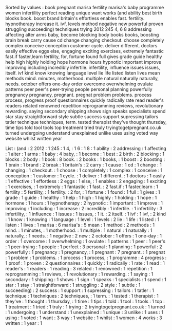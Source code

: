 Sorted by values :
book pregnant marisa fertility marisa's baby programme women infertility perfect reading unique want works (and ability best birth blocks book. boost brand britain's effortless enables fast. fertility. hypnotherapy increase it. ivf, levels method negative new powerful proven struggling succeeding) techniques trying 2012 245 4, 6 8 addressing affecting alter arms baby, become blocking body books books, boosting brain break carry cause cd change changing checkout. choose completely complex conceive conception customer cycle. deliver different. doctors easily effective eggs else, engaging exciting exercises, extremely fantastic fast.if faster,learn fertility, for, fortune found full gives grade guide healthy help high highly holding hope hormone hours hypnotic important improve improving including incredibly infertile. infertility, influence issues issues, itself. ivf kind know knowing language level lie life listed listen lives mean methods mind. minutes, motherhood. multiple natural naturally naturally, needs. october offers one-day order overcome overwhelming ovulate patterns peer peer's peer-trying people personal planning powerfully pregnancy pregnancy, pregnant. pregnat problem problems. process process, progress proof questionnaires quickly radically rate read reader's readers related renowned repetition reprogramming reviews, revolutionary rewarding. saying secondary shipping shows sign speaks specialists spend star stay straightforward style subtle success support supressing tailors tatler technique techniques, term. tested therapist they've thought thursday, time tips told tool tools top treatment tried truly tryingtogetpregnant.co.uk turned undergoing understand unexplained unlike uses using voted way website whilst written year 

List :
(and : 2
2012 : 1
245 : 1
4, : 1
6 : 1
8 : 1
ability : 2
addressing : 1
affecting : 1
alter : 1
arms : 1
baby : 4
baby, : 1
become : 1
best : 2
birth : 2
blocking : 1
blocks : 2
body : 1
book : 8
book. : 2
books : 1
books, : 1
boost : 2
boosting : 1
brain : 1
brand : 2
break : 1
britain's : 2
carry : 1
cause : 1
cd : 1
change : 1
changing : 1
checkout. : 1
choose : 1
completely : 1
complex : 1
conceive : 1
conception : 1
customer : 1
cycle. : 1
deliver : 1
different. : 1
doctors : 1
easily : 1
effective : 1
effortless : 2
eggs : 1
else, : 1
enables : 2
engaging : 1
exciting : 1
exercises, : 1
extremely : 1
fantastic : 1
fast. : 2
fast.if : 1
faster,learn : 1
fertility : 5
fertility, : 1
fertility. : 2
for, : 1
fortune : 1
found : 1
full : 1
gives : 1
grade : 1
guide : 1
healthy : 1
help : 1
high : 1
highly : 1
holding : 1
hope : 1
hormone : 1
hours : 1
hypnotherapy : 2
hypnotic : 1
important : 1
improve : 1
improving : 1
including : 1
increase : 2
incredibly : 1
infertile. : 1
infertility : 3
infertility, : 1
influence : 1
issues : 1
issues, : 1
it. : 2
itself. : 1
ivf : 1
ivf, : 2
kind : 1
know : 1
knowing : 1
language : 1
level : 1
levels : 2
lie : 1
life : 1
listed : 1
listen : 1
lives : 1
marisa : 6
marisa's : 5
mean : 1
method : 2
methods : 1
mind. : 1
minutes, : 1
motherhood. : 1
multiple : 1
natural : 1
naturally : 1
naturally, : 1
needs. : 1
negative : 2
new : 2
october : 1
offers : 1
one-day : 1
order : 1
overcome : 1
overwhelming : 1
ovulate : 1
patterns : 1
peer : 1
peer's : 1
peer-trying : 1
people : 1
perfect : 3
personal : 1
planning : 1
powerful : 2
powerfully : 1
pregnancy : 1
pregnancy, : 1
pregnant : 7
pregnant. : 1
pregnat : 1
problem : 1
problems. : 1
process : 1
process, : 1
programme : 4
progress : 1
proof : 1
proven : 2
questionnaires : 1
quickly : 1
radically : 1
rate : 1
read : 1
reader's : 1
readers : 1
reading : 3
related : 1
renowned : 1
repetition : 1
reprogramming : 1
reviews, : 1
revolutionary : 1
rewarding. : 1
saying : 1
secondary : 1
shipping : 1
shows : 1
sign : 1
speaks : 1
specialists : 1
spend : 1
star : 1
stay : 1
straightforward : 1
struggling : 2
style : 1
subtle : 1
succeeding) : 2
success : 1
support : 1
supressing : 1
tailors : 1
tatler : 1
technique : 1
techniques : 2
techniques, : 1
term. : 1
tested : 1
therapist : 1
they've : 1
thought : 1
thursday, : 1
time : 1
tips : 1
told : 1
tool : 1
tools : 1
top : 1
treatment : 1
tried : 1
truly : 1
trying : 2
tryingtogetpregnant.co.uk : 1
turned : 1
undergoing : 1
understand : 1
unexplained : 1
unique : 3
unlike : 1
uses : 1
using : 1
voted : 1
want : 3
way : 1
website : 1
whilst : 1
women : 4
works : 3
written : 1
year : 1
